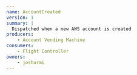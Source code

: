 ```yaml
---
name: AccountCreated
version: 1
summary: |
  Dispatched when a new AWS account is created
producers:
    - Account Vending Machine
consumers:
    - Flight Controller
owners:
    - josharmi
---
```



<NodeGraph title="Consumer / Producer Diagram" />

<Schema />

<EventExamples />
